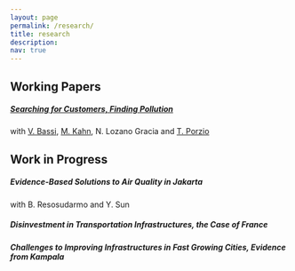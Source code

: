 ```yaml
---
layout: page
permalink: /research/
title: research
description: 
nav: true
---
```




## Working Papers


##### [Searching for Customers, Finding Pollution](/assets/pdf/Pollution.pdf) 

with [V. Bassi](http://www.vittoriobassi.com/), 
[M. Kahn](https://sites.google.com/site/mek1966/), 
N. Lozano Gracia and 
[T. Porzio](https://sites.google.com/view/tommaso-porzio/home)


## Work in Progress


##### Evidence-Based Solutions to Air Quality in Jakarta

with B. Resosudarmo and Y. Sun


##### Disinvestment in Transportation Infrastructures, the Case of France


##### Challenges to Improving Infrastructures in Fast Growing Cities, Evidence from Kampala
